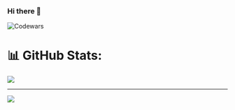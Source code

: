 ### Hi there 👋
![Codewars](https://www.codewars.com/users/sagarbetkar/badges/large)

# 📊 GitHub Stats:
<!-- ![](https://github-readme-stats.vercel.app/api?username=pal-anisha&theme=react&hide_border=false&include_all_commits=true&count_private=true)<br/> -->
![](https://github-readme-streak-stats.herokuapp.com/?user=sagarbetkar&theme=react&hide_border=false)

---
![](https://komarev.com/ghpvc/?username=adityakumar28&color=447ff7&label=Visitor+count)
<!--
**sagarbetkar/sagarbetkar** is a ✨ _special_ ✨ repository because its `README.md` (this file) appears on your GitHub profile.

Here are some ideas to get you started:

- 🔭 I’m currently working on ...
- 🌱 I’m currently learning ...
- 👯 I’m looking to collaborate on ...
- 🤔 I’m looking for help with ...
- 💬 Ask me about ...
- 📫 How to reach me: ...
- 😄 Pronouns: ...
- ⚡ Fun fact: ...
-->
